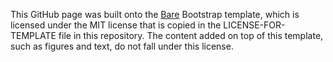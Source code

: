 This GitHub page was built onto the [Bare](http://startbootstrap.com/template-overviews/bare/) Bootstrap template, which is licensed under the MIT license that is copied in the LICENSE-FOR-TEMPLATE file in this repository. The content added on top of this template, such as figures and text, do not fall under this license.
